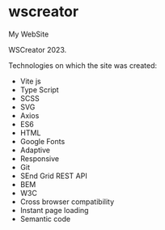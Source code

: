 # wscreator
My WebSite

WSCreator 2023.

Technologies on which the site was created:
- Vite js
- Type Script
- SCSS
- SVG
- Axios
- ES6
- HTML
- Google Fonts
- Adaptive
- Responsive
- Git
- SEnd Grid REST API
- BEM
- W3C
- Cross browser compatibility
- Instant page loading
- Semantic code
